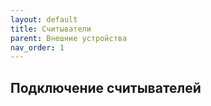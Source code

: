 ```yaml
---
layout: default
title: Считыватели
parent: Внешние устройства
nav_order: 1
---
```


## Подключение считывателей
